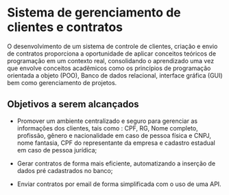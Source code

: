 # Sistema de gerenciamento de clientes e contratos
O desenvolvimento de um sistema de controle de clientes, criação e envio de contratos proporciona a oportunidade de aplicar conceitos teóricos de programação em um
contexto real, consolidando o aprendizado uma vez que envolve conceitos acadêmicos como os princípios de programação orientada a objeto (POO), Banco de dados relacional, interface gráfica (GUI) bem como gerenciamento de projetos.

## Objetivos a serem alcançados 

  - Promover um ambiente centralizado e seguro para gerenciar as informações dos clientes, tais como : CPF, RG, Nome completo, profissão, gênero e nacionalidade em caso de pessoa física e CNPJ, nome fantasia, CPF do representante da empresa e cadastro estadual em caso de pessoa jurídica;
    
  - Gerar contratos de forma mais eficiente, automatizando a inserção de dados pré cadastrados no banco;
    
  - Enviar contratos por email de forma simplificada com o uso de uma API.
